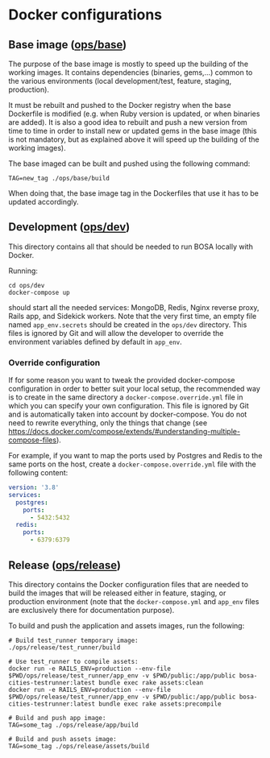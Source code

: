 # Docker configurations

## Base image ([ops/base](./base))

The purpose of the base image is mostly to speed up the building of the working images.
It contains dependencies (binaries, gems,...) common to the various environments 
(local development/test, feature, staging, production).

It must be rebuilt and pushed to the Docker registry when the base Dockerfile is modified (e.g. when Ruby version is 
updated, or when binaries are added). It is also a good idea to rebuilt and push a new version from time to time in
order to install new or updated gems in the base image (this is not mandatory, but as explained above it will speed up
the building of the working images).

The base imaged can be built and pushed using the following command:

```shell
TAG=new_tag ./ops/base/build
```

When doing that, the base image tag in the Dockerfiles that use it has to be updated accordingly.

## Development ([ops/dev](./dev))

This directory contains all that should be needed to run BOSA locally with Docker.

Running:
```shell script
cd ops/dev
docker-compose up
```
should start all the needed services: MongoDB, Redis, Nginx reverse proxy, Rails app,
and Sidekick workers. Note that the very first time, an empty file named `app_env.secrets` should be created in
the `ops/dev` directory. This files is ignored by Git and will allow the developer to override the environment
variables defined by default in `app_env`.

### Override configuration

If for some reason you want to tweak the provided docker-compose configuration in order to better suit your local setup,
the recommended way is to create in the same directory a `docker-compose.override.yml` file in which you can specify your
own configuration. This file is ignored by Git and is automatically taken into account by docker-compose. You do not
need to rewrite everything, only the things that change (see https://docs.docker.com/compose/extends/#understanding-multiple-compose-files).

For example, if you want to map the ports used by Postgres and Redis to the same ports on the host, create a
`docker-compose.override.yml` file with the following content:

```yaml
version: '3.8'
services:
  postgres:
    ports:
      - 5432:5432
  redis:
    ports:
      - 6379:6379
```

## Release ([ops/release](./release))

This directory contains the Docker configuration files that are needed to build the images that
will be released either in feature, staging, or production environment (note that the `docker-compose.yml`
and `app_env` files are exclusively there for documentation purpose).

To build and push the application and assets images, run the following:

```shell script
# Build test_runner temporary image:
./ops/release/test_runner/build

# Use test_runner to compile assets:
docker run -e RAILS_ENV=production --env-file $PWD/ops/release/test_runner/app_env -v $PWD/public:/app/public bosa-cities-testrunner:latest bundle exec rake assets:clean
docker run -e RAILS_ENV=production --env-file $PWD/ops/release/test_runner/app_env -v $PWD/public:/app/public bosa-cities-testrunner:latest bundle exec rake assets:precompile

# Build and push app image:
TAG=some_tag ./ops/release/app/build

# Build and push assets image:
TAG=some_tag ./ops/release/assets/build
```
